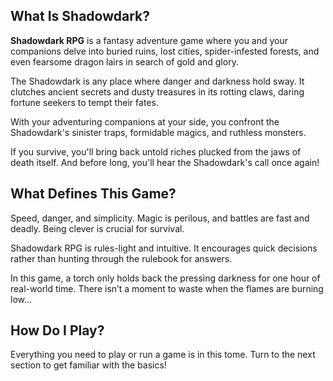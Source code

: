 ## What Is Shadowdark?
**Shadowdark RPG** is a fantasy adventure game where you and your companions delve into buried ruins, lost cities, spider-infested forests, and even fearsome dragon lairs in search of gold and glory.

The Shadowdark is any place where danger and darkness hold sway. It clutches ancient secrets and dusty treasures in its rotting claws, daring fortune seekers to tempt their fates.

With your adventuring companions at your side, you confront the Shadowdark's sinister traps, formidable magics, and ruthless monsters.

If you survive, you'll bring back untold riches plucked from the jaws of death itself. And before long, you'll hear the Shadowdark's call once again!

## What Defines This Game?
Speed, danger, and simplicity. Magic is perilous, and battles are fast and deadly. Being clever is crucial for survival.

Shadowdark RPG is rules-light and intuitive. It encourages quick decisions rather than hunting through the rulebook for answers.

In this game, a torch only holds back the pressing darkness for one hour of real-world time. There isn’t a moment to waste when the flames are burning low...

## How Do I Play?
Everything you need to play or run a game is in this tome. Turn to the next section to get familiar with the basics!